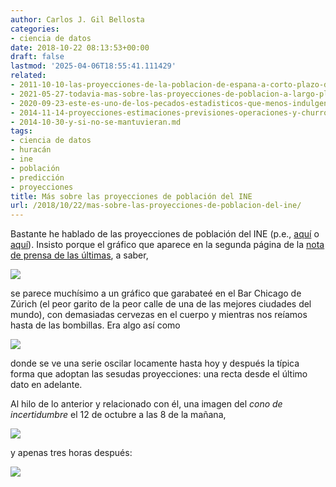 ```yaml
---
author: Carlos J. Gil Bellosta
categories:
- ciencia de datos
date: 2018-10-22 08:13:53+00:00
draft: false
lastmod: '2025-04-06T18:55:41.111429'
related:
- 2011-10-10-las-proyecciones-de-la-poblacion-de-espana-a-corto-plazo-del-ine-no-valen-para-un-carajo.md
- 2021-05-27-todavia-mas-sobre-las-proyecciones-de-poblacion-a-largo-plazo-del-ine.md
- 2020-09-23-este-es-uno-de-los-pecados-estadisticos-que-menos-indulgencia-suscita.md
- 2014-11-14-proyecciones-estimaciones-previsiones-operaciones-y-churros.md
- 2014-10-30-y-si-no-se-mantuvieran.md
tags:
- ciencia de datos
- huracán
- ine
- población
- predicción
- proyecciones
title: Más sobre las proyecciones de población del INE
url: /2018/10/22/mas-sobre-las-proyecciones-de-poblacion-del-ine/
---
```


Bastante he hablado de las proyecciones de población del INE (p.e., [aquí](https://www.datanalytics.com/2011/10/10/las-proyecciones-de-la-poblacion-de-espana-a-corto-plazo-del-ine-no-valen-para-un-carajo/) o [aquí](https://www.datanalytics.com/2014/10/30/y-si-no-se-mantuvieran/)). Insisto porque el gráfico que aparece en la segunda página de la [nota de prensa de las últimas](http://www.ine.es/prensa/pp_2018_2068.pdf), a saber,

![](/wp-uploads/2018/10/proyecciones_poblacion_ine.png#center)

se parece muchísimo a un gráfico que garabateé en el Bar Chicago de Zúrich (el peor garito de la peor calle de una de las mejores ciudades del mundo), con demasiadas cervezas en el cuerpo y mientras nos reíamos hasta de las bombillas. Era algo así como

![](/wp-uploads/2018/10/proyecciones_poblacion_ine_2.png#center)

donde se ve una serie oscilar locamente hasta hoy y después la típica forma que adoptan las sesudas proyecciones: una recta desde el último dato en adelante.

Al hilo de lo anterior y relacionado con él, una imagen del _cono de incertidumbre_ el 12 de octubre a las 8 de la mañana,

![](/wp-uploads/2018/10/leslie_2.jpg)

y apenas tres horas después:

![](/wp-uploads/2018/10/leslie_1.jpg)